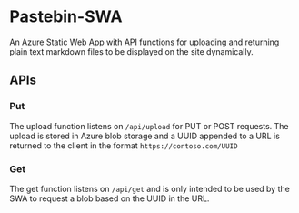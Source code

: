 # Pastebin-SWA
An Azure Static Web App with API functions for uploading and returning plain text markdown files to be displayed on the site dynamically.

## APIs
### Put
The upload function listens on `/api/upload` for PUT or POST requests. The upload is stored in Azure blob storage and a UUID appended to a URL is returned to the client in the format `https://contoso.com/UUID`

### Get
The get function listens on `/api/get` and is only intended to be used by the SWA to request a blob based on the UUID in the URL.
